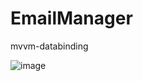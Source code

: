 # EmailManager
mvvm-databinding


![image](https://github.com/serenadegx/XRWebview/blob/master/1545730427868.gif)
